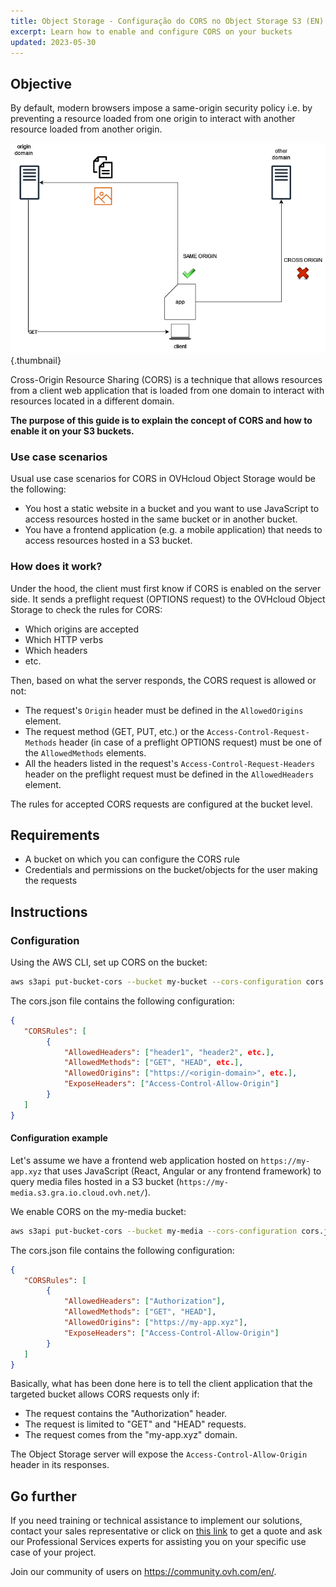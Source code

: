 ```yaml
---
title: Object Storage - Configuração do CORS no Object Storage S3 (EN)
excerpt: Learn how to enable and configure CORS on your buckets
updated: 2023-05-30
---
```


## Objective

By default, modern browsers impose a same-origin security policy i.e. by preventing a resource loaded from one origin to interact with another resource loaded from another origin.

![CORS](images/cors.png){.thumbnail}

Cross-Origin Resource Sharing (CORS) is a technique that allows resources from a client web application that is loaded from one domain to interact with resources located in a different domain.

**The purpose of this guide is to explain the concept of CORS and how to enable it on your S3 buckets.**

### Use case scenarios

Usual use case scenarios for CORS in OVHcloud Object Storage would be the following:

- You host a static website in a bucket and you want to use JavaScript to access resources hosted in the same bucket or in another bucket.
- You have a frontend application (e.g. a mobile application) that needs to access resources hosted in a S3 bucket.

### How does it work?

Under the hood, the client must first know if CORS is enabled on the server side. It sends a preflight request (OPTIONS request) to the OVHcloud Object Storage to check the rules for CORS:

- Which origins are accepted
- Which HTTP verbs
- Which headers
- etc.

Then, based on what the server responds, the CORS request is allowed or not:

- The request's `Origin` header must be defined in the `AllowedOrigins` element.
- The request method (GET, PUT, etc.) or the `Access-Control-Request-Methods` header (in case of a preflight OPTIONS request) must be one of the `AllowedMethods` elements.
- All the headers listed in the request's `Access-Control-Request-Headers` header on the preflight request must be defined in the `AllowedHeaders` element.

The rules for accepted CORS requests are configured at the bucket level.

## Requirements

- A bucket on which you can configure the CORS rule
- Credentials and permissions on the bucket/objects for the user making the requests

## Instructions

### Configuration

Using the AWS CLI, set up CORS on the bucket:

```sh
aws s3api put-bucket-cors --bucket my-bucket --cors-configuration cors.json
```

The cors.json file contains the following configuration:

```json
{
   "CORSRules": [
        {
            "AllowedHeaders": ["header1", "header2", etc.],
            "AllowedMethods": ["GET", "HEAD", etc.],
            "AllowedOrigins": ["https://<origin-domain>", etc.],
            "ExposeHeaders": ["Access-Control-Allow-Origin"]
        }
   ]
}
```
#### Configuration example

Let's assume we have a frontend web application hosted on `https://my-app.xyz` that uses JavaScript (React, Angular or any frontend framework) to query media files hosted in a S3 bucket (`https://my-media.s3.gra.io.cloud.ovh.net/`).

We enable CORS on the my-media bucket:

```sh
aws s3api put-bucket-cors --bucket my-media --cors-configuration cors.json
```

The cors.json file contains the following configuration:

```json
{
   "CORSRules": [
        {
            "AllowedHeaders": ["Authorization"],
            "AllowedMethods": ["GET", "HEAD"],
            "AllowedOrigins": ["https://my-app.xyz"],
            "ExposeHeaders": ["Access-Control-Allow-Origin"]
        }
   ]
}
```

Basically, what has been done here is to tell the client application that the targeted bucket allows CORS requests only if:

- The request contains the "Authorization" header.
- The request is limited to "GET" and "HEAD" requests.
- The request comes from the "my-app.xyz" domain.

The Object Storage server will expose the `Access-Control-Allow-Origin` header in its responses.

## Go further

If you need training or technical assistance to implement our solutions, contact your sales representative or click on [this link](https://www.ovhcloud.com/pt/professional-services/) to get a quote and ask our Professional Services experts for assisting you on your specific use case of your project.

Join our community of users on <https://community.ovh.com/en/>.
